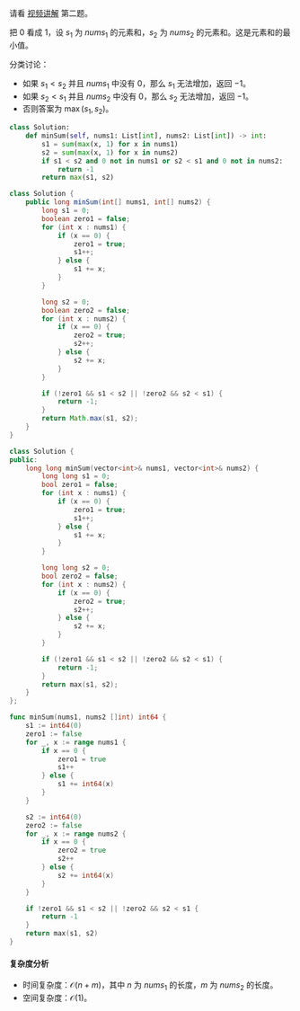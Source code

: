 请看 [视频讲解](https://www.bilibili.com/video/BV1tw411q7VZ/) 第二题。

把 $0$ 看成 $1$，设 $s_1$ 为 $\textit{nums}_1$ 的元素和，$s_2$ 为 $\textit{nums}_2$ 的元素和。这是元素和的最小值。

分类讨论：

- 如果 $s_1 < s_2$ 并且 $\textit{nums}_1$ 中没有 $0$，那么 $s_1$ 无法增加，返回 $-1$。
- 如果 $s_2 < s_1$ 并且 $\textit{nums}_2$ 中没有 $0$，那么 $s_2$ 无法增加，返回 $-1$。
- 否则答案为 $\max(s_1,s_2)$。

```py [sol-Python3]
class Solution:
    def minSum(self, nums1: List[int], nums2: List[int]) -> int:
        s1 = sum(max(x, 1) for x in nums1)
        s2 = sum(max(x, 1) for x in nums2)
        if s1 < s2 and 0 not in nums1 or s2 < s1 and 0 not in nums2:
            return -1
        return max(s1, s2)
```

```java [sol-Java]
class Solution {
    public long minSum(int[] nums1, int[] nums2) {
        long s1 = 0;
        boolean zero1 = false;
        for (int x : nums1) {
            if (x == 0) {
                zero1 = true;
                s1++;
            } else {
                s1 += x;
            }
        }

        long s2 = 0;
        boolean zero2 = false;
        for (int x : nums2) {
            if (x == 0) {
                zero2 = true;
                s2++;
            } else {
                s2 += x;
            }
        }

        if (!zero1 && s1 < s2 || !zero2 && s2 < s1) {
            return -1;
        }
        return Math.max(s1, s2);
    }
}
```

```cpp [sol-C++]
class Solution {
public:
    long long minSum(vector<int>& nums1, vector<int>& nums2) {
        long long s1 = 0;
        bool zero1 = false;
        for (int x : nums1) {
            if (x == 0) {
                zero1 = true;
                s1++;
            } else {
                s1 += x;
            }
        }

        long long s2 = 0;
        bool zero2 = false;
        for (int x : nums2) {
            if (x == 0) {
                zero2 = true;
                s2++;
            } else {
                s2 += x;
            }
        }

        if (!zero1 && s1 < s2 || !zero2 && s2 < s1) {
            return -1;
        }
        return max(s1, s2);
    }
};
```

```go [sol-Go]
func minSum(nums1, nums2 []int) int64 {
	s1 := int64(0)
	zero1 := false
	for _, x := range nums1 {
		if x == 0 {
			zero1 = true
			s1++
		} else {
			s1 += int64(x)
		}
	}

	s2 := int64(0)
	zero2 := false
	for _, x := range nums2 {
		if x == 0 {
			zero2 = true
			s2++
		} else {
			s2 += int64(x)
		}
	}

	if !zero1 && s1 < s2 || !zero2 && s2 < s1 {
		return -1
	}
	return max(s1, s2)
}
```

#### 复杂度分析

- 时间复杂度：$\mathcal{O}(n+m)$，其中 $n$ 为 $\textit{nums}_1$ 的长度，$m$ 为 $\textit{nums}_2$ 的长度。
- 空间复杂度：$\mathcal{O}(1)$。
